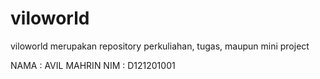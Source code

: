 # viloworld
viloworld merupakan repository perkuliahan, tugas, maupun mini project

NAMA : AVIL MAHRIN
NIM  : D121201001
